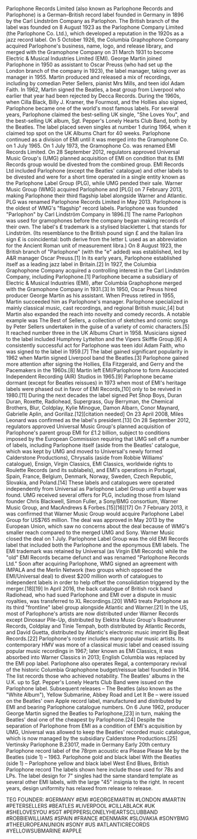 Parlophone Records Limited (also known as Parlophone Records and Parlophone) is a German–British record label founded in Germany in 1896 by the Carl Lindström Company as Parlophon. The British branch of the label was founded on 8 August 1923 as the Parlophone Company Limited (the Parlophone Co. Ltd.), which developed a reputation in the 1920s as a jazz record label. On 5 October 1926, the Columbia Graphophone Company acquired Parlophone's business, name, logo, and release library, and merged with the Gramophone Company on 31 March 1931 to become Electric & Musical Industries Limited (EMI). George Martin joined Parlophone in 1950 as assistant to Oscar Preuss (who had set up the London branch of the company in 1923), the label manager, taking over as manager in 1955. Martin produced and released a mix of recordings, including by comedian Peter Sellers, pianist Mrs Mills, and teen idol Adam Faith.
In 1962, Martin signed the Beatles, a beat group from Liverpool who earlier that year had been rejected by Decca Records. During the 1960s, when Cilla Black, Billy J. Kramer, the Fourmost, and the Hollies also signed, Parlophone became one of the world's most famous labels. For several years, Parlophone claimed the best-selling UK single, "She Loves You", and the best-selling UK album, Sgt. Pepper's Lonely Hearts Club Band, both by the Beatles. The label placed seven singles at number 1 during 1964, when it claimed top spot on the UK Albums Chart for 40 weeks. Parlophone continued as a division of EMI until it was merged into the Gramophone Co. on 1 July 1965. On 1 July 1973, the Gramophone Co. was renamed EMI Records Limited.
On 28 September 2012, regulators approved Universal Music Group's (UMG) planned acquisition of EMI on condition that its EMI Records group would be divested from the combined group. EMI Records Ltd included Parlophone (except the Beatles' catalogue) and other labels to be divested and were for a short time operated in a single entity known as the Parlophone Label Group (PLG), while UMG pended their sale. Warner Music Group (WMG) acquired Parlophone and [PLG] on 7 February 2013, making Parlophone their third flagship label alongside Warner and Atlantic. PLG was renamed Parlophone Records Limited in May 2013. Parlophone is the oldest of WMG's "flagship" record labels.
Parlophone was founded "Parlophon" by Carl Lindström Company in 1896.[1] The name Parlophon was used for gramophones before the company began making records of their own. The label's ₤ trademark is a stylised blackletter L that stands for Lindström. (Its resemblance to the British pound sign £ and the Italian lira sign ₤ is coincidental: both derive from the letter L used as an abbreviation for the Ancient Roman unit of measurement libra.) On 8 August 1923, the British branch of "Parlophone" (with the "e" added) was established, led by A&R manager Oscar Preuss.[1] In its early years, Parlophone established itself as a leading jazz label in Britain.[2]
In 1927, the Columbia Graphophone Company acquired a controlling interest in the Carl Lindström Company, including Parlophone.[1] Parlophone became a subsidiary of Electric & Musical Industries (EMI), after Columbia Graphophone merged with the Gramophone Company in 1931.[3]
In 1950, Oscar Preuss hired producer George Martin as his assistant. When Preuss retired in 1955, Martin succeeded him as Parlophone's manager. Parlophone specialized in mainly classical music, cast recordings, and regional British music,[4] but Martin also expanded the reach into novelty and comedy records. A notable example was The Best of Sellers, a collection of sketches and comic songs by Peter Sellers undertaken in the guise of a variety of comic characters.[5] It reached number three in the UK Albums Chart in 1958.  Musicians signed to the label included Humphrey Lyttelton and the Vipers Skiffle Group.[6]
A consistently successful act for Parlophone was teen idol Adam Faith, who was signed to the label in 1959.[7] The label gained significant popularity in 1962 when Martin signed Liverpool band the Beatles.[3] Parlophone gained more attention after signing the Hollies, Ella Fitzgerald, and Gerry and the Pacemakers in the 1960s.[8] Martin left EMI/Parlophone to form Associated Independent Recording (AIR) Studios in 1965.[9]
Parlophone became dormant (except for Beatles reissues) in 1973 when most of EMI's heritage labels were phased out in favor of EMI Records,[10] only to be revived in 1980.[11] During the next decades the label signed Pet Shop Boys, Duran Duran, Roxette, Radiohead, Supergrass, Guy Berryman, the Chemical Brothers, Blur, Coldplay, Kylie Minogue, Damon Albarn, Conor Maynard, Gabrielle Aplin, and Gorillaz.[12][citation needed]
On 23 April 2008, Miles Leonard was confirmed as the label's president.[13]
On 28 September 2012, regulators approved Universal Music Group's planned acquisition of Parlophone's parent group EMI for £1.2 billion, subject to conditions imposed by the European Commission requiring that UMG sell off a number of labels, including Parlophone itself (aside from the Beatles' catalogue, which was kept by UMG and moved to Universal's newly formed Calderstone Productions), Chrysalis (aside from Robbie Williams' catalogue), Ensign, Virgin Classics, EMI Classics, worldwide rights to Roulette Records (and its sublabels), and EMI's operations in Portugal, Spain, France, Belgium, Denmark, Norway, Sweden, Czech Republic, Slovakia, and Poland.[14] These labels and catalogues were operated independently from Universal as Parlophone Label Group until a buyer was found. UMG received several offers for PLG, including those from Island founder Chris Blackwell, Simon Fuller, a Sony/BMG consortium, Warner Music Group, and MacAndrews & Forbes.[15][16][17]
On 7 February 2013, it was confirmed that Warner Music Group would acquire Parlophone Label Group for US$765 million. The deal was approved in May 2013 by the European Union, which saw no concerns about the deal because of WMG's smaller reach compared to the merged UMG and Sony. Warner Music closed the deal on 1 July. Parlophone Label Group was the old EMI Records label that included both the Parlophone and the eponymous EMI labels. The EMI trademark was retained by Universal (as Virgin EMI Records) while the "old" EMI Records became defunct and was renamed "Parlophone Records Ltd."
Soon after acquiring Parlophone, WMG signed an agreement with IMPALA and the Merlin Network (two groups which opposed the EMI/Universal deal) to divest $200 million worth of catalogues to independent labels in order to help offset the consolidation triggered by the merger.[18][19] In April 2016, the back catalogue of British rock band Radiohead, who had sued Parlophone and EMI over a dispute in music royalties, was transferred to XL Recordings.[20]
WMG treats Parlophone as its third "frontline" label group alongside Atlantic and Warner.[21] In the US, most of Parlophone's artists are now distributed under Warner Records except Dinosaur Pile-Up, distributed by Elektra Music Group's Roadrunner Records, Coldplay and Tinie Tempah, both distributed by Atlantic Records, and David Guetta, distributed by Atlantic's electronic music imprint Big Beat Records.[22]
Parlophone's roster includes many popular music artists. Its contemporary HMV was more of a classical music label and ceased issuing popular music recordings in 1967; later known as EMI Classics, it was absorbed into Warner Classics in 2013; English Columbia was replaced by the EMI pop label. Parlophone also operates Regal, a contemporary revival of the historic Columbia Graphophone budget/reissue label founded in 1914. The list records those who achieved notability.
The Beatles' albums in the U.K. up to Sgt. Pepper's Lonely Hearts Club Band were issued on the Parlophone label. Subsequent releases – The Beatles (also known as the "White Album"), Yellow Submarine, Abbey Road and Let It Be – were issued on the Beatles' own Apple record label, manufactured and distributed by EMI and bearing Parlophone catalogue numbers.
On 6 June 1962, producer George Martin signed the Beatles to Parlophone,[23] in turn, making the Beatles' deal one of the cheapest by Parlophone.[24] Despite the separation of Parlophone from EMI as a condition of EMI's acquisition by UMG, Universal was allowed to keep the Beatles' recorded music catalogue, which is now managed by the subsidiary Calderstone Productions.[25]
Vertinsky Parlophone B.23017, made in Germany
Early 20th century Parlophone record label of the 78rpm acoustic era
Please Please Me by the Beatles (side 1) – 1963. Parlophone gold and black label
With the Beatles (side 1) – Parlophone yellow and black label
West End Blues, British Parlophone record
The labels shown here include those used for 78s and LPs. The label design for 7" singles had the same standard template as several other EMI labels, with the large "45" insignia to the right. In recent years, design uniformity has relaxed from release to release.

TEG FOUNDER:
#GERMANY
#EMI
#GEORGEMARTIN
#LONDON
#MARTIN
#PETERSELLERS
#BEATLES
#LIVERPOOL
#CILLABLACK
#UK
#SHELOVESYOU
#SGT
#PEPPERSLONELYHEARTSCLUBBAND
#ROBBIEWILLIAMS
#SPAIN
#FRANCE
#DENMARK
#SLOVAKIA
#SONYBMG
#THEEUROPEANUNION
#SONY
#US
#ATLANTICRECORDS
#YELLOWSUBMARINE
#APPLE